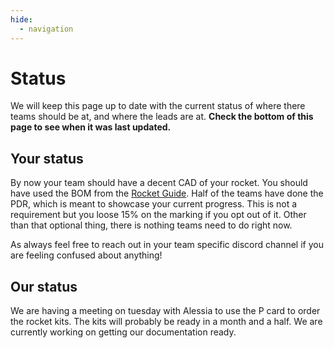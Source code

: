```yaml
---
hide:
  - navigation
---
```


# Status
We will keep this page up to date with the current status of where there teams should be at, and where the leads are at. **Check the bottom of this page to see when it was last updated.**

## Your status

By now your team should have a decent CAD of your rocket. You should have used the BOM from the [Rocket Guide].
Half of the teams have done the PDR, which is meant to showcase your current progress. This is not a requirement but you loose 15% on the marking if you opt out of it. Other than that optional thing, there is nothing teams need to do right now. 

As always feel free to reach out in your team specific discord channel if you are feeling confused about anything! 

[Rocket Guide]: Guidelines/Rocket-Guide/

## Our status
We are having a meeting on tuesday with Alessia to use the P card to order the rocket kits. The kits will probably be ready in a month and a half. We are currently working on getting our documentation ready.